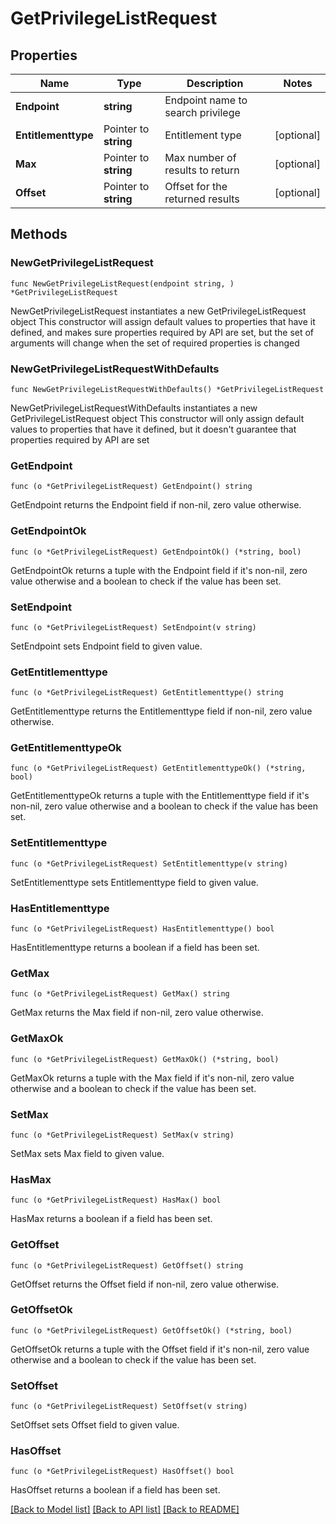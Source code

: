 # GetPrivilegeListRequest

## Properties

Name | Type | Description | Notes
------------ | ------------- | ------------- | -------------
**Endpoint** | **string** | Endpoint name to search privilege | 
**Entitlementtype** | Pointer to **string** | Entitlement type | [optional] 
**Max** | Pointer to **string** | Max number of results to return | [optional] 
**Offset** | Pointer to **string** | Offset for the returned results | [optional] 

## Methods

### NewGetPrivilegeListRequest

`func NewGetPrivilegeListRequest(endpoint string, ) *GetPrivilegeListRequest`

NewGetPrivilegeListRequest instantiates a new GetPrivilegeListRequest object
This constructor will assign default values to properties that have it defined,
and makes sure properties required by API are set, but the set of arguments
will change when the set of required properties is changed

### NewGetPrivilegeListRequestWithDefaults

`func NewGetPrivilegeListRequestWithDefaults() *GetPrivilegeListRequest`

NewGetPrivilegeListRequestWithDefaults instantiates a new GetPrivilegeListRequest object
This constructor will only assign default values to properties that have it defined,
but it doesn't guarantee that properties required by API are set

### GetEndpoint

`func (o *GetPrivilegeListRequest) GetEndpoint() string`

GetEndpoint returns the Endpoint field if non-nil, zero value otherwise.

### GetEndpointOk

`func (o *GetPrivilegeListRequest) GetEndpointOk() (*string, bool)`

GetEndpointOk returns a tuple with the Endpoint field if it's non-nil, zero value otherwise
and a boolean to check if the value has been set.

### SetEndpoint

`func (o *GetPrivilegeListRequest) SetEndpoint(v string)`

SetEndpoint sets Endpoint field to given value.


### GetEntitlementtype

`func (o *GetPrivilegeListRequest) GetEntitlementtype() string`

GetEntitlementtype returns the Entitlementtype field if non-nil, zero value otherwise.

### GetEntitlementtypeOk

`func (o *GetPrivilegeListRequest) GetEntitlementtypeOk() (*string, bool)`

GetEntitlementtypeOk returns a tuple with the Entitlementtype field if it's non-nil, zero value otherwise
and a boolean to check if the value has been set.

### SetEntitlementtype

`func (o *GetPrivilegeListRequest) SetEntitlementtype(v string)`

SetEntitlementtype sets Entitlementtype field to given value.

### HasEntitlementtype

`func (o *GetPrivilegeListRequest) HasEntitlementtype() bool`

HasEntitlementtype returns a boolean if a field has been set.

### GetMax

`func (o *GetPrivilegeListRequest) GetMax() string`

GetMax returns the Max field if non-nil, zero value otherwise.

### GetMaxOk

`func (o *GetPrivilegeListRequest) GetMaxOk() (*string, bool)`

GetMaxOk returns a tuple with the Max field if it's non-nil, zero value otherwise
and a boolean to check if the value has been set.

### SetMax

`func (o *GetPrivilegeListRequest) SetMax(v string)`

SetMax sets Max field to given value.

### HasMax

`func (o *GetPrivilegeListRequest) HasMax() bool`

HasMax returns a boolean if a field has been set.

### GetOffset

`func (o *GetPrivilegeListRequest) GetOffset() string`

GetOffset returns the Offset field if non-nil, zero value otherwise.

### GetOffsetOk

`func (o *GetPrivilegeListRequest) GetOffsetOk() (*string, bool)`

GetOffsetOk returns a tuple with the Offset field if it's non-nil, zero value otherwise
and a boolean to check if the value has been set.

### SetOffset

`func (o *GetPrivilegeListRequest) SetOffset(v string)`

SetOffset sets Offset field to given value.

### HasOffset

`func (o *GetPrivilegeListRequest) HasOffset() bool`

HasOffset returns a boolean if a field has been set.


[[Back to Model list]](../README.md#documentation-for-models) [[Back to API list]](../README.md#documentation-for-api-endpoints) [[Back to README]](../README.md)


